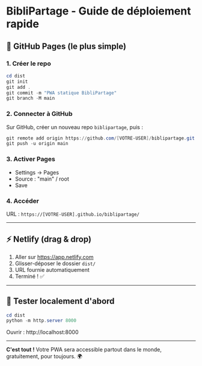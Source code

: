 # BibliPartage - Guide de déploiement rapide

## 🚀 GitHub Pages (le plus simple)

### 1. Créer le repo
```powershell
cd dist
git init
git add .
git commit -m "PWA statique BibliPartage"
git branch -M main
```

### 2. Connecter à GitHub
Sur GitHub, créer un nouveau repo `biblipartage`, puis :
```powershell
git remote add origin https://github.com/[VOTRE-USER]/biblipartage.git
git push -u origin main
```

### 3. Activer Pages
- Settings → Pages
- Source : "main" / root
- Save

### 4. Accéder
URL : `https://[VOTRE-USER].github.io/biblipartage/`

---

## ⚡ Netlify (drag & drop)

1. Aller sur https://app.netlify.com
2. Glisser-déposer le dossier `dist/`
3. URL fournie automatiquement
4. Terminé ! ✅

---

## 🎯 Tester localement d'abord

```powershell
cd dist
python -m http.server 8000
```

Ouvrir : http://localhost:8000

---

**C'est tout !** Votre PWA sera accessible partout dans le monde, gratuitement, pour toujours. 🌍
